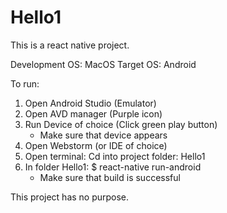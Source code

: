 # Hello1

This is a react native project.

Development OS: MacOS
Target OS: Android

To run:
1. Open Android Studio (Emulator)
2. Open AVD manager (Purple icon)
3. Run Device of choice (Click green play button)
    - Make sure that device appears
4. Open Webstorm (or IDE of choice)
5. Open terminal: Cd into project folder: Hello1
6. In folder Hello1: $ react-native run-android
    - Make sure that build is successful
    
This project has no purpose.
